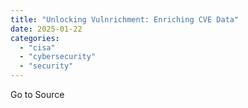 ```yaml
---
title: "Unlocking Vulnrichment: Enriching CVE Data"
date: 2025-01-22
categories: 
  - "cisa"
  - "cybersecurity"
  - "security"
---
```


Go to Source
